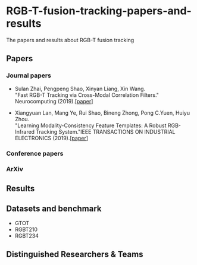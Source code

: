 # RGB-T-fusion-tracking-papers-and-results
The papers and results about RGB-T fusion tracking

## Papers
### Journal papers
- Sulan Zhai, Pengpeng Shao, Xinyan Liang, Xin Wang.  
"Fast RGB-T Tracking via Cross-Modal Correlation Filters." Neurocomputing (2019).[[paper](https://www.sciencedirect.com/science/article/pii/S0925231219300347)]

- Xiangyuan Lan, Mang Ye, Rui Shao, Bineng Zhong, Pong C.Yuen, Huiyu Zhou.  
  "Learning Modality-Consistency Feature Templates: A Robust RGB-Infrared Tracking System."IEEE TRANSACTIONS ON INDUSTRIAL ELECTRONICS (2019).[[paper](https://ieeexplore.ieee.org/document/8643077)]
### Conference papers

### ArXiv


## Results


## Datasets and benchmark
- GTOT
- RGBT210
- RGBT234

## Distinguished Researchers & Teams